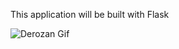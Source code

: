 This application will be built with Flask

![Derozan Gif](https://www.gifcen.com/wp-content/uploads/2021/08/basketball-gif-6.gif)